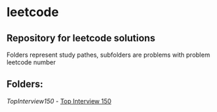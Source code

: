 # leetcode

## Repository for leetcode solutions

Folders represent study pathes, subfolders are problems with problem leetcode number 

## Folders:

*TopInterview150* - [Top Interview 150](https://leetcode.com/studyplan/top-interview-150/)
